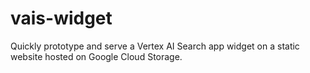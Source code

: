 # vais-widget
Quickly prototype and serve a Vertex AI Search app widget on a static website hosted on Google Cloud Storage.
